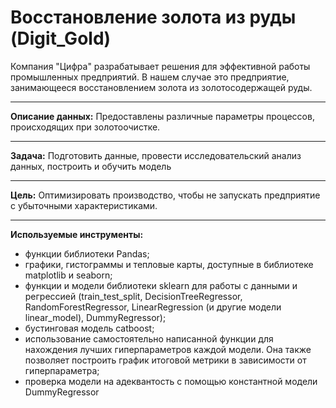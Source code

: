 # Восстановление золота из руды (Digit_Gold)
Компания "Цифра" разрабатывает решения для эффективной работы промышленных предприятий. В нашем случае это предприятие, занимающееся восстановлением золота из золотосодержащей руды. 
____

**Описание данных:** Предоставлены различные параметры процессов, происходящих при золотоочистке.  
____

**Задача:** Подготовить данные, провести исследовательский анализ данных, построить и обучить модель
____

**Цель:** Оптимизировать производство, чтобы не запускать предприятие с убыточными характеристиками. 

-----
**Используемые инструменты:**
* функции библиотеки Pandas;
* графики, гистограммы и тепловые карты, доступные в библиотеке matplotlib и seaborn;
* функции и модели библиотеки sklearn для работы с данными и регрессией (train_test_split, DecisionTreeRegressor, RandomForestRegressor, LinearRegression (и другие модели linear_model), DummyRegressor);
* бустинговая модель catboost;
* использование самостоятельно написанной функции для нахождения лучших гиперпараметров каждой модели. Она также позволяет построить график итоговой метрики в зависимости от гиперпараметра;
* проверка модели на адеквантость с помощью константной модели DummyRegressor
